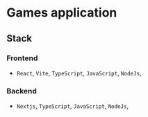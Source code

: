 # Games application

## Stack
### Frontend
- `React`, `Vite`, `TypeScript`, `JavaScript`, `NodeJs`, 

### Backend
- `Nextjs`, `TypeScript`, `JavaScript`, `NodeJs`, 
